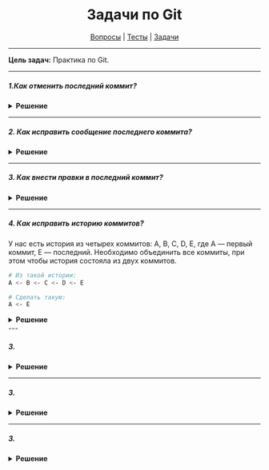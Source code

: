 <div align="center">

# Задачи по Git

[Вопросы](https://github.com/dollaween/javascript-questions)
|
[Тесты](https://github.com/dollaween/javascript-tests)
|
[Задачи](https://github.com/dollaween/javascript-tasks)

</div>

---

**Цель задач:** Практика по Git.

---

##### 1.Как отменить последний коммит?

<details><summary><b>Решение</b></summary>
<p>

```bash
git commit -m 'Commit with mistake'   # допустим, мы сделали такой коммит с ошибкой
git reset HEAD~
# [отредактировать файлы, по необходимости]
git add .
git commit -c ORIG_HEAD               # используем предыдущее сообщение коммита
```

</p>
</details>

---

##### 2. Как исправить сообщение последнего коммита?

<details><summary><b>Решение</b></summary>
<p>

```bash
git commit --amend
```

</p>
</details>

---

##### 3. Как внести правки в последний коммит?

<details><summary><b>Решение</b></summary>
<p>

```bash
# [сделать правки]
git commit --amend

# если сообщение коммита менять не нужно, то:
git commit --amend --no-edit
```

</p>
</details>

---

##### 4. Как исправить историю коммитов?
У нас есть история из четырех коммитов: A, B, C, D, E, где A — первый коммит, E — последний. Необходимо объединить все коммиты, при этом чтобы история состояла из двух коммитов.

```bash
# Из такой истории:
A <- B <- C <- D <- E

# Сделать такую:
A <- E
```

<details><summary><b>Решение</b></summary>
<p>

```bash
git reset --soft HEAD~n
# [принять изменения, сделать коммит]
# при отправке изменений на сервер, понадобится использовать флаг --force:
git push --force
```

</p>
</details>
---

##### 3. 

<details><summary><b>Решение</b></summary>
<p>

```bash
```

</p>
</details>

---

##### 3. 

<details><summary><b>Решение</b></summary>
<p>

```bash
```

</p>
</details>

---

##### 3. 

<details><summary><b>Решение</b></summary>
<p>

```bash
```

</p>
</details>
